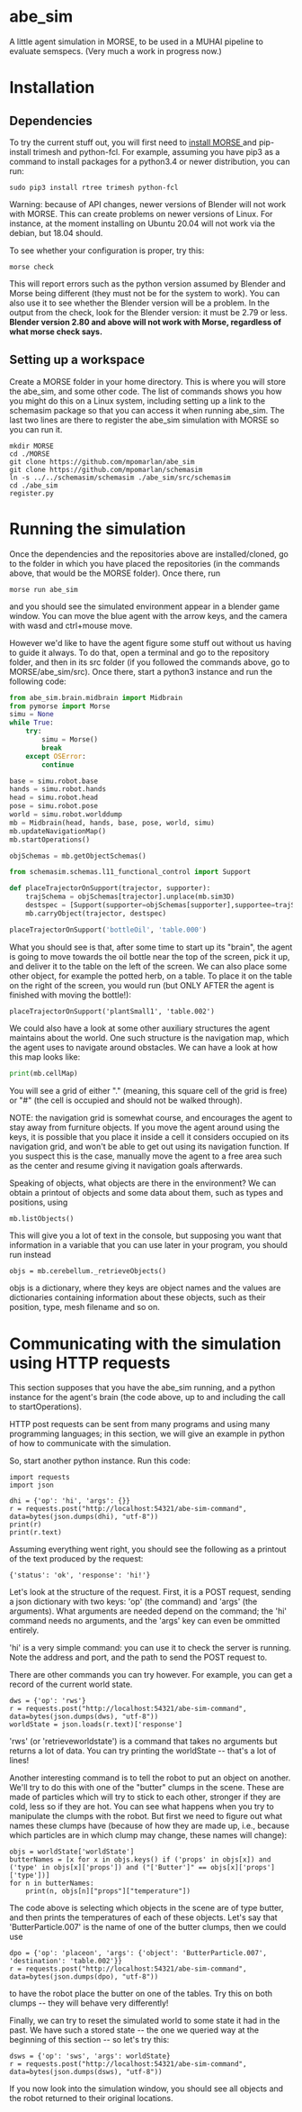 # abe_sim
A little agent simulation in MORSE, to be used in a MUHAI pipeline to evaluate semspecs. (Very much a work in progress now.)

# Installation

## Dependencies

To try the current stuff out, you will first need to [install MORSE ](https://www.openrobots.org/morse/doc/stable/user/installation.html) and pip-install trimesh and python-fcl. For example, assuming you have pip3 as a command to install packages for a python3.4 or newer distribution, you can run:

```
sudo pip3 install rtree trimesh python-fcl
```

Warning: because of API changes, newer versions of Blender will not work with MORSE. This can create problems on newer versions of Linux. For instance, at the moment installing on Ubuntu 20.04 will not work via the debian, but 18.04 should.

To see whether your configuration is proper, try this:

```
morse check
```

This will report errors such as the python version assumed by Blender and Morse being different (they must not be for the system to work). You can also use it to see whether the Blender version will be a problem. In the output from the check, look for the Blender version: it must be 2.79 or less. **Blender version 2.80 and above will not work with Morse, regardless of what morse check says.**

## Setting up a workspace

Create a MORSE folder in your home directory. This is where you will store the abe_sim, and some other code. The list of commands shows you how you might do this on a Linux system, including setting up a link to the schemasim package so that you can access it when running abe_sim. The last two lines are there to register the abe_sim simulation with MORSE so you can run it.

```
mkdir MORSE
cd ./MORSE
git clone https://github.com/mpomarlan/abe_sim
git clone https://github.com/mpomarlan/schemasim
ln -s ../../schemasim/schemasim ./abe_sim/src/schemasim
cd ./abe_sim
register.py
```

# Running the simulation

Once the dependencies and the repositories above are installed/cloned, go to the folder in which you have placed the repositories (in the commands above, that would be the MORSE folder). Once there, run

```
morse run abe_sim
```

and you should see the simulated environment appear in a blender game window. You can move the blue agent with the arrow keys, and the camera with wasd and ctrl+mouse move.

However we'd like to have the agent figure some stuff out without us having to guide it always. To do that, open a terminal and go to the repository folder, and then in its src folder (if you followed the commands above, go to MORSE/abe_sim/src). Once there, start a python3 instance and run the following code:

```python
from abe_sim.brain.midbrain import Midbrain
from pymorse import Morse
simu = None
while True:
    try:
        simu = Morse()
        break
    except OSError:
        continue

base = simu.robot.base
hands = simu.robot.hands
head = simu.robot.head
pose = simu.robot.pose
world = simu.robot.worlddump
mb = Midbrain(head, hands, base, pose, world, simu)
mb.updateNavigationMap()
mb.startOperations()

objSchemas = mb.getObjectSchemas()

from schemasim.schemas.l11_functional_control import Support

def placeTrajectorOnSupport(trajector, supporter):
    trajSchema = objSchemas[trajector].unplace(mb.sim3D)
    destspec = [Support(supporter=objSchemas[supporter],supportee=trajSchema), trajSchema]
    mb.carryObject(trajector, destspec)

placeTrajectorOnSupport('bottleOil', 'table.000')
```

What you should see is that, after some time to start up its "brain", the agent is going to move towards the oil bottle near the top of the screen, pick it up, and deliver it to the table on the left of the screen. We can also place some other object, for example the potted herb, on a table. To place it on the table on the right of the screen, you would run (but ONLY AFTER the agent is finished with moving the bottle!):

```
placeTrajectorOnSupport('plantSmall1', 'table.002')
```

We could also have a look at some other auxiliary structures the agent maintains about the world. One such structure is the navigation map, which the agent uses to navigate around obstacles. We can have a look at how this map looks like:

```python
print(mb.cellMap)
```

You will see a grid of either "." (meaning, this square cell of the grid is free) or "#" (the cell is occupied and should not be walked through).

NOTE: the navigation grid is somewhat course, and encourages the agent to stay away from furniture objects. If you move the agent around using the keys, it is possible that you place it inside a cell it considers occupied on its navigation grid, and won't be able to get out using its navigation function. If you suspect this is the case, manually move the agent to a free area such as the center and resume giving it navigation goals afterwards.

Speaking of objects, what objects are there in the environment? We can obtain a printout of objects and some data about them, such as types and positions, using

```python
mb.listObjects()
```

This will give you a lot of text in the console, but supposing you want that information in a variable that you can use later in your program, you should run instead

```
objs = mb.cerebellum._retrieveObjects()
```

objs is a dictionary, where they keys are object names and the values are dictionaries containing information about these objects, such as their position, type, mesh filename and so on.

# Communicating with the simulation using HTTP requests

This section supposes that you have the abe_sim running, and a python instance for the agent's brain (the code above, up to and including the call to startOperations).

HTTP post requests can be sent from many programs and using many programming languages; in this section, we will give an example in python of how to communicate with the simulation.

So, start another python instance. Run this code:

```
import requests
import json

dhi = {'op': 'hi', 'args': {}}
r = requests.post("http://localhost:54321/abe-sim-command", data=bytes(json.dumps(dhi), "utf-8"))
print(r)
print(r.text)
```

Assuming everything went right, you should see the following as a printout of the text produced by the request:

```
{'status': 'ok', 'response': 'hi!'}
```

Let's look at the structure of the request. First, it is a POST request, sending a json dictionary with two keys: 'op' (the command) and 'args' (the arguments). What arguments are needed depend on the command; the 'hi' command needs no arguments, and the 'args' key can even be ommitted entirely.

'hi' is a very simple command: you can use it to check the server is running. Note the address and port, and the path to send the POST request to.

There are other commands you can try however. For example, you can get a record of the current world state.

```
dws = {'op': 'rws'}
r = requests.post("http://localhost:54321/abe-sim-command", data=bytes(json.dumps(dws), "utf-8"))
worldState = json.loads(r.text)['response']
```

'rws' (or 'retrieveworldstate') is a command that takes no arguments but returns a lot of data. You can try printing the worldState -- that's a lot of lines!

Another interesting command is to tell the robot to put an object on another. We'll try to do this with one of the "butter" clumps in the scene. These are made of particles which will try to stick to each other, stronger if they are cold, less so if they are hot. You can see what happens when you try to manipulate the clumps with the robot. But first we need to figure out what names these clumps have (because of how they are made up, i.e., because which particles are in which clump may change, these names will change):

```
objs = worldState['worldState']
butterNames = [x for x in objs.keys() if ('props' in objs[x]) and ('type' in objs[x]['props']) and ("['Butter']" == objs[x]['props']['type'])]
for n in butterNames:
    print(n, objs[n]["props"]["temperature"])
```

The code above is selecting which objects in the scene are of type butter, and then prints the temperatures of each of these objects. Let's say that 'ButterParticle.007' is the name of one of the butter clumps, then we could use

```
dpo = {'op': 'placeon', 'args': {'object': 'ButterParticle.007', 'destination': 'table.002'}}
r = requests.post("http://localhost:54321/abe-sim-command", data=bytes(json.dumps(dpo), "utf-8"))
```

to have the robot place the butter on one of the tables. Try this on both clumps -- they will behave very differently!

Finally, we can try to reset the simulated world to some state it had in the past. We have such a stored state -- the one we queried way at the beginning of this section -- so let's try this:

```
dsws = {'op': 'sws', 'args': worldState}
r = requests.post("http://localhost:54321/abe-sim-command", data=bytes(json.dumps(dsws), "utf-8"))
```

If you now look into the simulation window, you should see all objects and the robot returned to their original locations.
